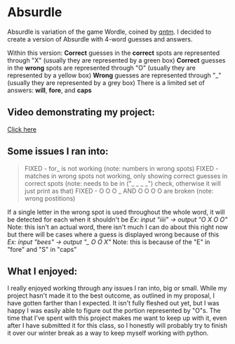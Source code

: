 # Absurdle

Absurdle is variation of the game Wordle, coined by [qntm](https://qntm.org/absurdle).
I decided to create a version of Absurdle with 4-word guesses and answers.

Within this version:
**Correct** guesses in the **correct** spots are represented through "X" (usually they are represented by a green box)
**Correct** guesses in the **wrong** spots are represented through "O" (usually they are represented by a yellow box)
**Wrong** guesses are represented through "_" (usually they are represented by a grey box)
There is a limited set of answers: **will**, **fore**, and **caps**

## Video demonstrating my project:

[Click here](https://youtu.be/tgmudbpgq-E)

## Some issues I ran into:

> FIXED - for_ is not working (note: numbers in wrong spots)
> FIXED - matches in wrong spots not working, only showing correct guesses in correct spots (note: needs to be in ("_ _ _ _") check, otherwise it will just print as that)
> FIXED - O O O _ AND O O O O are broken (note: wrong postitions)

If a single letter in the wrong spot is used throughout the whole word, it will be detected for each when it shouldn't be
    *Ex: input "iiii" -> output "O X O O"*
         Note: this isn't an actual word, there isn't much I can do about this right now but there will be cases where a guess is displayed wrong because of this
    *Ex: input "bees" -> output "_ O O X"*
         Note: this is because of the "E" in "fore" and "S" in "caps"

## What I enjoyed:

I really enjoyed working through any issues I ran into, big or small. While my project hasn't made it to the best outcome, as outlined in my proposal, I have gotten farther than I expected. It isn't fully fleshed out yet, but I was happy I was easily able to figure out the portion represented by "O"s. The time that I've spent with this project makes me want to keep up with it, even after I have submitted it for this class, so I honestly will probably try to finish it over our winter break as a way to keep myself working with python.
